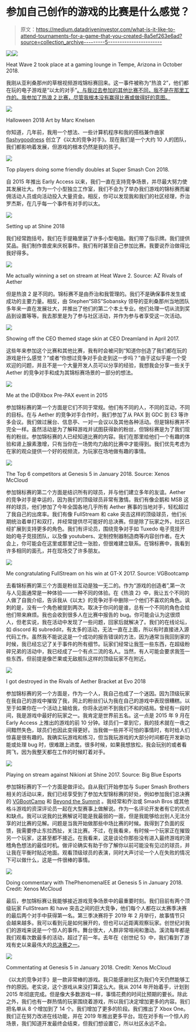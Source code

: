 # 参加自己创作的游戏的比赛是什么感觉？

> 原文：<https://medium.datadriveninvestor.com/what-is-it-like-to-attend-tournaments-for-a-game-that-you-created-8a5ef263e6ad?source=collection_archive---------5----------------------->

![](img/3d013f50750b04771cc0779d08817898.png)![](img/be5accdeb64c1c472647bdd0f0ac6193.png)

Heat Wave 2 took place at a gaming lounge in Tempe, Arizona in October 2018.

我刚从亚利桑那州的草根视频游戏锦标赛回来。这一事件被称为“热浪 2”，他们都在玩的电子游戏是“以太的对手”[。与我过去参加的其他比赛不同，我不是在那里工作的。我参加了热浪 2 比赛，尽管我根本没有赢得比赛或做得好的意图。](http://www.rivalsofaether.com)

![](img/d188ef708a406da3315e299119a308f5.png)

Halloween 2018 Art by Marc Knelsen

你知道，几年前，我用一个想法、一些计算机程序和我的搭档兼作曲家 [flashygoodness](https://www.flashygoodness.com/) 创立了《以太的竞争对手》。现在我们是一个大约 10 人的团队，我们都影响着发展，但游戏的根本仍然是我的孩子。

![](img/5b5b42fd5d6410ac94e5a9fa2619559d.png)

Top players doing some friendly doubles at Super Smash Con 2018.

自 2015 年推出 Early Access 以来，我们一直在支持竞争场景，并尽最大努力使其发展壮大。作为一个小型独立工作室，我们不会为了举办我们游戏的锦标赛而雇佣活动人员或向活动投入大量资金。相反，你可以发现我和我们的社区经理，乔治罗杰斯，在几乎每一个事件有对手的以太。

![](img/3e9df6376d7a8dc9193122e9388d73b1.png)

Setting up at Shine 2018

我们经常跑括号。我们在手提箱里装了许多小型电脑。我们带了指示牌。我们提供奖品。我们制作兽皮来庆祝事件。我们有时甚至自己参加比赛。我要说乔治做得比我好得多。

![](img/26d6ae81e63d8917008f331634613dd3.png)

Me actually winning a set on stream at Heat Wave 2\. Source: AZ Rivals of Aether

但是热浪 2 是不同的。锦标赛不是由乔治和我管理的。我们不是确保事件发生或成功的主要力量。相反，由 Stephen“SBS”Sobansky 领导的亚利桑那州当地团队多年来一直在发展壮大，并推出了他们的第二个本土专业。他们处理一切从流到奖品到设置等等。我去那里是为了参与社区活动，并作为参与者享受这一次活动。

![](img/434f11569691b4df92ef9dcba0c761d0.png)

Showing off the CEO themed stage skin at CEO Dreamland in April 2017.

这些年来参加这个比赛和其他比赛，我有时会被问到“知道你创造了我们都在玩的游戏是什么感觉？”或者“你想过竞争对手会走到这一步吗？”由于这似乎是一个受欢迎的问题，并且不是一个大量开发人员可以分享的经验，我想我会分享一些关于 Aether 的竞争对手和成为其锦标赛场景的一部分的想法。

![](img/254c0b1e151475ee56d33b9fc80a3804.png)

Me at the ID@Xbox Pre-PAX event in 2015

参加锦标赛的第一个方面是它们不同于常规。他们有不同的人，不同的互动，不同的目标。在与 Aether 的竞争对手合作时，我们参加了从 PAX 到 GDC 到 E3 等许多会议。我们做过展台、信息亭、一对一会议以及其他各种活动。但是锦标赛并不完全一样。虽然活动是为了解释游戏并试图获得新的粉丝，但锦标赛是为了我们现有的粉丝。参加锦标赛的人已经知道比赛的内容。我们在那里给他们一个有趣的体验和肾上腺素激增，只有当你在一场势均力敌的比赛中才能得到。我们优先考虑为在家的观众提供一个好的视频流，为玩家在场地做有趣的事情。

![](img/c17ef9bed5ae3aff6bf7364d8f0d7db3.png)

The Top 6 competitors at Genesis 5 in January 2018\. Source: Xenos McCloud

参加锦标赛的第二个方面是结识所有的球员，并与他们建立多年的友谊。Aether 的竞争对手是幸运的，因为我们的顶级球员非常有激情。我们有像企鹅和 MSB 这样的球员，他们参加了今年全国各地几乎所有 Aether 赛事的当地对手，轻松超过了我自己的出席率。我们有像 FullStream 和 cake 突击这样的顶级球员，他们长期统治着单打和双打，并经常提供尽可能好的总决赛。但是除了玩家之外，社区已经扩展到支持更多的角色。我们有评论员，围绕竞争对手如 Tuxedo 电子竞技开始的电子竞技团队，以及像 youtubers、定制控制器制造商等内容创作者。在大会上，你可能会在这里或那里记住一张脸，但很难建立联系。在锦标赛中，我看到许多相同的面孔，并在现场交了许多朋友。

![](img/89e83b3f1ea64eb8ed44be6d1b44d74c.png)

Me congratulating FullStream on his win at GT-X 2017\. Source: VGBootcamp

去看锦标赛的第三个方面是粉丝互动是独一无二的。作为“游戏的创造者”,第一次与人见面通常是一种体验——一种不同的体验。在《热浪 2》中，我让五个不同的人做了自我介绍，告诉我从《以太》的竞争对手中删除一个他们不喜欢的角色。讽刺的是，没有一个角色被提到两次。取决于你问的是谁，总有一个不同的角色会给他们带来麻烦。我也会收到很多人在比赛中报告的 bug。你可能会认为这很烦人，但老实说，我在活动中发现了一些问题，回家后就解决了。我们的在线论坛，如 discord 和 subreddit，有太多的活动，无法一直在上面，所以有时直接进入源代码工作。虽然我不能说这是一个成功的报告错误的方法，因为通常当我回到家的时候，我已经忘记了关于事件的所有细节。玩家们经常让我签一些东西，在超级粉碎兄弟的活动中，我已经成了一个有点二流的名人。当然，有人可能会要求我签一些东西，但前提是像芒果或无敌舰队这样的顶级玩家不在附近。

![](img/21e5fec1de48c6011bb8a05f2cd88c23.png)

I got destroyed in the Rivals of Aether Bracket at Evo 2018

参加锦标赛的另一个方面是，作为一个人，我自己也成了一个迷因。因为顶级玩家在我自己的游戏中摧毁了我，网上的粉丝们认为我在自己的游戏中表现很糟糕。以至于如果你在一个活动上输给我，你将永远听不到我们不和的结局。曾经有一段时间，我是游戏中最好的玩家之一。我肯定是世界前五名。这一点是 2015 年 9 月在 Early Access 上推出的游戏的前 10 分钟。球员们一拿到它，我的技术就在一夜之间黯然失色，球员们也因此变得更好。当我做一些并不可怕的事情时，有时给人们惊喜是很有趣的。我确实玩游戏和练习，但当我玩游戏的大部分时间都在开发新功能或处理 bug 时，很难跟上进度。很多时候，如果我想放松，我会玩别的或者看网飞，因为我整天都在工作的时候盯着对手。

![](img/158f316d3d0bad33dd5e474c92b39113.png)

Playing on stream against Nikioni at Shine 2017\. Source: Big Blue Esports

参加锦标赛的下一个方面是做评论。自从我们开始参加与 Super Smash Brothers 相关的活动以来，我们已经享受到了参加大型锦标赛的好处，例如参加我们总决赛的 [VGBootCamp](https://www.twitch.tv/vgbootcamp) 和 [Beyond the Summit](https://beyondthesummit.tv/) 。我经常和乔治或 Smash Bros 或其他格斗游戏的资深评论员一起在大型赛事上做解说。作为一名评论开发者有它的优点和缺点。我可以说我的比赛解说可能是我最弱的一面，但是我能够给出别人无法分享的对比赛的见解。问题是当我开始做那些中场比赛的时候。我得到了负面的反馈，我需要停止东拉西扯，关注比赛。不过，在我看来，有时候一个玩家正在摧毁另一个玩家，这甚至都不接近。在我看来，这是谈论你那些没有进入最终游戏的滑稽角色想法的最佳时机。做评论确实有助于你了解你以前可能没有见过的球员，并让我在平衡时贴近地面。观看顶级球员的表演，同时大声讨论一个人在失败的情况下可以做什么，这是一件很棒的事情。

![](img/76e2a5177334d0896dde8a95c4f5978c.png)

Doing commentary with ThePhenomenalEE at Genesis 5 in January 2018\. Credit: Xenos McCloud

最后，参加锦标赛让我能够接近游戏竞争场景中的最重要时刻。我们目前有两个顶级玩家 FullStream 和 have 突击之间的巨大竞争，他们每个人都在以太赛季决赛的最后两个对手中获得第一名。第三季决赛将于 2019 年 2 月举行，故事情节只会越来越多。我可以看到元是如何展开的，但也可以近距离观察玩家。创世纪对我们的游戏来说是一个惊人的事件。舞台很大，人群非常喧闹和激动。溪流每年都是我们观看次数最多的活动，超过了前一年。去年在《创世纪 5》中，我们看到了游戏有史以来最伟大的[总决赛之一](https://www.youtube.com/watch?v=a7TSxipTGY8)。

![](img/4fddf66d3dacc88232640e694737433b.png)

Commentating at Genesis 5 in January 2018\. Credit: Xenos McCloud

《以太的竞争对手》是一款非常棒的游戏。我只能感谢社区为我们今天仍然能够工作的原因。老实说，这个游戏从来没打算这么大。我从 2014 年开始着手，计划到 2015 年彻底完成。但是像大多数游戏一样，事情花费的时间比预期的要长。除此之外，我们也有一群热情的玩家围绕着游戏，所以我们决定增加更多的内容。我们把名单从 8 个增加到了 14 个。我们增加了更多的阶段。我们推出了 Xbox One。我们正在努力改进在线功能，并在 2019 年推出更多平台。现在对手有一个惊人的场景，我们知道开发最终会结束，但我们想设置它，所以社区永远不会。